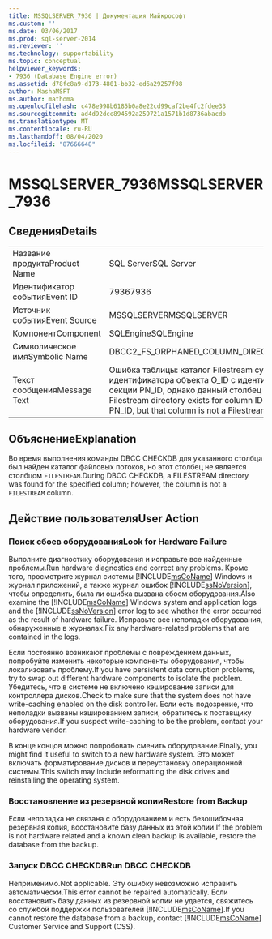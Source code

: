 ```yaml
---
title: MSSQLSERVER_7936 | Документация Майкрософт
ms.custom: ''
ms.date: 03/06/2017
ms.prod: sql-server-2014
ms.reviewer: ''
ms.technology: supportability
ms.topic: conceptual
helpviewer_keywords:
- 7936 (Database Engine error)
ms.assetid: d78fc8a9-d173-4801-bb32-ed6a29257f08
author: MashaMSFT
ms.author: mathoma
ms.openlocfilehash: c478e998b6185b0a8e22cd99caf2be4fc2fdee33
ms.sourcegitcommit: ad4d92dce894592a259721a1571b1d8736abacdb
ms.translationtype: MT
ms.contentlocale: ru-RU
ms.lasthandoff: 08/04/2020
ms.locfileid: "87666648"
---
```

# <a name="mssqlserver_7936"></a><span data-ttu-id="d1835-102">MSSQLSERVER_7936</span><span class="sxs-lookup"><span data-stu-id="d1835-102">MSSQLSERVER_7936</span></span>
    
## <a name="details"></a><span data-ttu-id="d1835-103">Сведения</span><span class="sxs-lookup"><span data-stu-id="d1835-103">Details</span></span>  
  
|||  
|-|-|  
|<span data-ttu-id="d1835-104">Название продукта</span><span class="sxs-lookup"><span data-stu-id="d1835-104">Product Name</span></span>|<span data-ttu-id="d1835-105">SQL Server</span><span class="sxs-lookup"><span data-stu-id="d1835-105">SQL Server</span></span>|  
|<span data-ttu-id="d1835-106">Идентификатор события</span><span class="sxs-lookup"><span data-stu-id="d1835-106">Event ID</span></span>|<span data-ttu-id="d1835-107">7936</span><span class="sxs-lookup"><span data-stu-id="d1835-107">7936</span></span>|  
|<span data-ttu-id="d1835-108">Источник события</span><span class="sxs-lookup"><span data-stu-id="d1835-108">Event Source</span></span>|<span data-ttu-id="d1835-109">MSSQLSERVER</span><span class="sxs-lookup"><span data-stu-id="d1835-109">MSSQLSERVER</span></span>|  
|<span data-ttu-id="d1835-110">Компонент</span><span class="sxs-lookup"><span data-stu-id="d1835-110">Component</span></span>|<span data-ttu-id="d1835-111">SQLEngine</span><span class="sxs-lookup"><span data-stu-id="d1835-111">SQLEngine</span></span>|  
|<span data-ttu-id="d1835-112">Символическое имя</span><span class="sxs-lookup"><span data-stu-id="d1835-112">Symbolic Name</span></span>|<span data-ttu-id="d1835-113">DBCC2_FS_ORPHANED_COLUMN_DIRECTORY</span><span class="sxs-lookup"><span data-stu-id="d1835-113">DBCC2_FS_ORPHANED_COLUMN_DIRECTORY</span></span>|  
|<span data-ttu-id="d1835-114">Текст сообщения</span><span class="sxs-lookup"><span data-stu-id="d1835-114">Message Text</span></span>|<span data-ttu-id="d1835-115">Ошибка таблицы: каталог Filestream существует для идентификатора столбца C_ID, идентификатора объекта O_ID с идентификатором индекса I_ID и идентификатором секции PN_ID, однако данный столбец не является столбцом Filestream.</span><span class="sxs-lookup"><span data-stu-id="d1835-115">Table error: Filestream directory exists for column ID C_ID of object ID O_ID, index ID I_ID, partition ID PN_ID, but that column is not a Filestream column.</span></span>|  
  
## <a name="explanation"></a><span data-ttu-id="d1835-116">Объяснение</span><span class="sxs-lookup"><span data-stu-id="d1835-116">Explanation</span></span>  
 <span data-ttu-id="d1835-117">Во время выполнения команды DBCC CHECKDB для указанного столбца был найден каталог файловых потоков, но этот столбец не является столбцом `FILESTREAM`.</span><span class="sxs-lookup"><span data-stu-id="d1835-117">During DBCC CHECKDB, a FILESTREAM directory was found for the specified column; however, the column is not a `FILESTREAM` column.</span></span>  
  
## <a name="user-action"></a><span data-ttu-id="d1835-118">Действие пользователя</span><span class="sxs-lookup"><span data-stu-id="d1835-118">User Action</span></span>  
  
### <a name="look-for-hardware-failure"></a><span data-ttu-id="d1835-119">Поиск сбоев оборудования</span><span class="sxs-lookup"><span data-stu-id="d1835-119">Look for Hardware Failure</span></span>  
 <span data-ttu-id="d1835-120">Выполните диагностику оборудования и исправьте все найденные проблемы.</span><span class="sxs-lookup"><span data-stu-id="d1835-120">Run hardware diagnostics and correct any problems.</span></span> <span data-ttu-id="d1835-121">Кроме того, просмотрите журнал системы [!INCLUDE[msCoName](../../includes/msconame-md.md)] Windows и журнал приложений, а также журнал ошибок [!INCLUDE[ssNoVersion](../../includes/ssnoversion-md.md)], чтобы определить, была ли ошибка вызвана сбоем оборудования.</span><span class="sxs-lookup"><span data-stu-id="d1835-121">Also examine the [!INCLUDE[msCoName](../../includes/msconame-md.md)] Windows system and application logs and the [!INCLUDE[ssNoVersion](../../includes/ssnoversion-md.md)] error log to see whether the error occurred as the result of hardware failure.</span></span> <span data-ttu-id="d1835-122">Исправьте все неполадки оборудования, обнаруженные в журналах.</span><span class="sxs-lookup"><span data-stu-id="d1835-122">Fix any hardware-related problems that are contained in the logs.</span></span>  
  
 <span data-ttu-id="d1835-123">Если постоянно возникают проблемы с повреждением данных, попробуйте изменить некоторые компоненты оборудования, чтобы локализовать проблему.</span><span class="sxs-lookup"><span data-stu-id="d1835-123">If you have persistent data corruption problems, try to swap out different hardware components to isolate the problem.</span></span> <span data-ttu-id="d1835-124">Убедитесь, что в системе не включено кэширование записи для контроллера дисков.</span><span class="sxs-lookup"><span data-stu-id="d1835-124">Check to make sure that the system does not have write-caching enabled on the disk controller.</span></span> <span data-ttu-id="d1835-125">Если есть подозрение, что неполадки вызваны кэшированием записи, обратитесь к поставщику оборудования.</span><span class="sxs-lookup"><span data-stu-id="d1835-125">If you suspect write-caching to be the problem, contact your hardware vendor.</span></span>  
  
 <span data-ttu-id="d1835-126">В конце концов можно попробовать сменить оборудование.</span><span class="sxs-lookup"><span data-stu-id="d1835-126">Finally, you might find it useful to switch to a new hardware system.</span></span> <span data-ttu-id="d1835-127">Это может включать форматирование дисков и переустановку операционной системы.</span><span class="sxs-lookup"><span data-stu-id="d1835-127">This switch may include reformatting the disk drives and reinstalling the operating system.</span></span>  
  
### <a name="restore-from-backup"></a><span data-ttu-id="d1835-128">Восстановление из резервной копии</span><span class="sxs-lookup"><span data-stu-id="d1835-128">Restore from Backup</span></span>  
 <span data-ttu-id="d1835-129">Если неполадка не связана с оборудованием и есть безошибочная резервная копия, восстановите базу данных из этой копии.</span><span class="sxs-lookup"><span data-stu-id="d1835-129">If the problem is not hardware related and a known clean backup is available, restore the database from the backup.</span></span>  
  
### <a name="run-dbcc-checkdb"></a><span data-ttu-id="d1835-130">Запуск DBCC CHECKDB</span><span class="sxs-lookup"><span data-stu-id="d1835-130">Run DBCC CHECKDB</span></span>  
 <span data-ttu-id="d1835-131">Неприменимо.</span><span class="sxs-lookup"><span data-stu-id="d1835-131">Not applicable.</span></span> <span data-ttu-id="d1835-132">Эту ошибку невозможно исправить автоматически.</span><span class="sxs-lookup"><span data-stu-id="d1835-132">This error cannot be repaired automatically.</span></span> <span data-ttu-id="d1835-133">Если восстановить базу данных из резервной копии не удается, свяжитесь со службой поддержки пользователей [!INCLUDE[msCoName](../../includes/msconame-md.md)].</span><span class="sxs-lookup"><span data-stu-id="d1835-133">If you cannot restore the database from a backup, contact [!INCLUDE[msCoName](../../includes/msconame-md.md)] Customer Service and Support (CSS).</span></span>  
  
  
